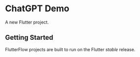 # ChatGPT Demo

A new Flutter project.

## Getting Started

FlutterFlow projects are built to run on the Flutter _stable_ release.
